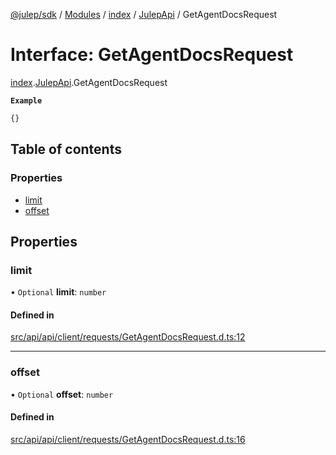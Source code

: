 [@julep/sdk](../README.md) / [Modules](../modules.md) / [index](../modules/index.md) / [JulepApi](../modules/index.JulepApi.md) / GetAgentDocsRequest

# Interface: GetAgentDocsRequest

[index](../modules/index.md).[JulepApi](../modules/index.JulepApi.md).GetAgentDocsRequest

**`Example`**

```ts
{}
```

## Table of contents

### Properties

- [limit](index.JulepApi.GetAgentDocsRequest.md#limit)
- [offset](index.JulepApi.GetAgentDocsRequest.md#offset)

## Properties

### limit

• `Optional` **limit**: `number`

#### Defined in

[src/api/api/client/requests/GetAgentDocsRequest.d.ts:12](https://github.com/julep-ai/monorepo/blob/8b1493a/sdks/js/src/api/api/client/requests/GetAgentDocsRequest.d.ts#L12)

___

### offset

• `Optional` **offset**: `number`

#### Defined in

[src/api/api/client/requests/GetAgentDocsRequest.d.ts:16](https://github.com/julep-ai/monorepo/blob/8b1493a/sdks/js/src/api/api/client/requests/GetAgentDocsRequest.d.ts#L16)
